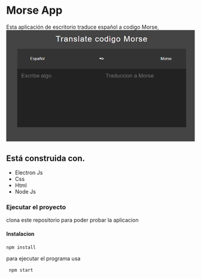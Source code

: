 # Morse App

Esta aplicación de escritorio traduce español a codigo Morse,
![screenshot de mi aplicacion](./MorseApp.PNG)

## Está construida con.

* Electron Js
* Css
* Html
* Node Js


### Ejecutar el proyecto
clona este repositorio para poder probar la aplicacion 

#### Instalacion
```
npm install
```

para ejecutar el programa usa
```
 npm start
```

